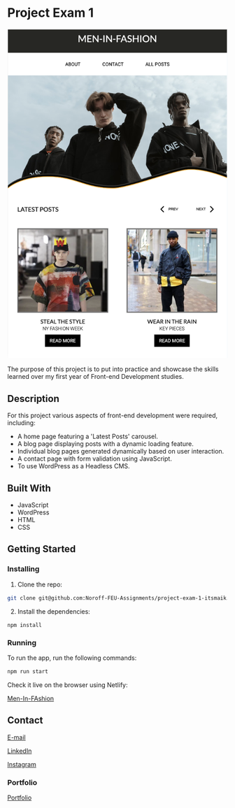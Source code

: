 # Project Exam 1

![image](/images/read-me-img.png)

The purpose of this project is to put into practice and showcase the skills learned over my first year of Front-end Development studies.

## Description

For this project various aspects of front-end development were required, including:

- A home page featuring a 'Latest Posts' carousel.
- A blog page displaying posts with a dynamic loading feature.
- Individual blog pages generated dynamically based on user interaction.
- A contact page with form validation using JavaScript.
- To use WordPress as a Headless CMS.

## Built With

- JavaScript
- WordPress
- HTML
- CSS

## Getting Started

### Installing

1. Clone the repo:

```bash
git clone git@github.com:Noroff-FEU-Assignments/project-exam-1-itsmaik.git
```

2. Install the dependencies:

```
npm install
```

### Running

To run the app, run the following commands:

```bash
npm run start
```

Check it live on the browser using Netlify:

[Men-In-FAshion](https://starlit-macaron-409bb8.netlify.app/)

## Contact

[E-mail](mailto:itsmaik@icloud.com)

[LinkedIn](https://linkedin.com/in/maik-helland-olsen-246338294)

[Instagram](https://www.instagram.com/itsmemaik_/)


### Portfolio

[Portfolio]()